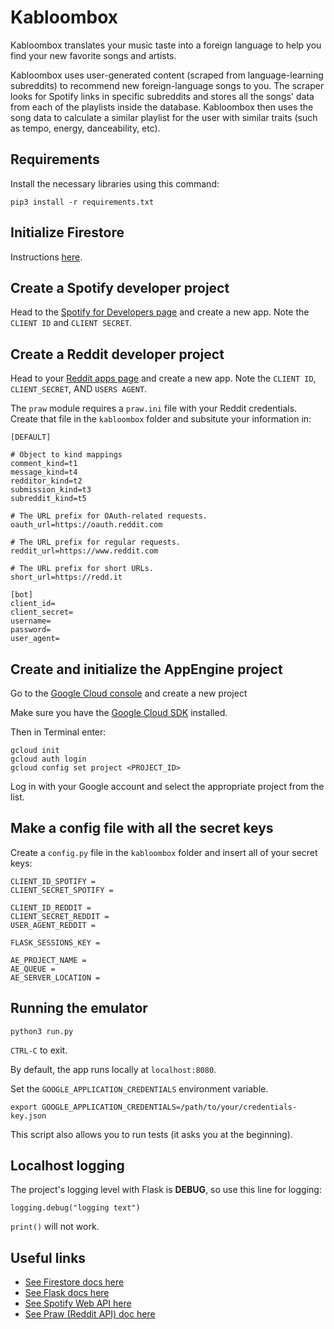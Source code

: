 
# Kabloombox

Kabloombox translates your music taste into a foreign language  to help you find your new favorite songs and artists.

Kabloombox uses user-generated content (scraped from language-learning subreddits) to recommend new foreign-language songs to you. The scraper looks for Spotify links in specific subreddits and stores all the songs' data from each of the playlists inside the database. Kabloombox then uses the song data to calculate a similar playlist for the user with similar traits (such as tempo, energy, danceability, etc).


## Requirements

Install the necessary libraries using this command:

    pip3 install -r requirements.txt

## Initialize Firestore

Instructions [here](https://cloud.google.com/firestore/docs/quickstart-servers#cloud-console).

## Create a Spotify developer project

Head to the [Spotify for Developers page](https://developer.spotify.com/dashboard) and create a new app. Note the `CLIENT ID` and `CLIENT SECRET`.


## Create a Reddit developer project

Head to your [Reddit apps page](https://www.reddit.com/prefs/apps) and create a new app. Note the `CLIENT ID`, `CLIENT_SECRET`, AND `USERS AGENT`.

The `praw` module requires a `praw.ini` file with your Reddit credentials. Create that file in the `kabloombox` folder and subsitute your information in:

    [DEFAULT]

    # Object to kind mappings
    comment_kind=t1
    message_kind=t4
    redditor_kind=t2
    submission_kind=t3
    subreddit_kind=t5

    # The URL prefix for OAuth-related requests.
    oauth_url=https://oauth.reddit.com

    # The URL prefix for regular requests.
    reddit_url=https://www.reddit.com

    # The URL prefix for short URLs.
    short_url=https://redd.it

    [bot]
    client_id=
    client_secret=
    username=
    password=
    user_agent=

## Create and initialize the AppEngine project
Go to the [Google Cloud console](https://console.cloud.google.com/home/dashboard) and create a new project

Make sure you have the [Google Cloud SDK](https://cloud.google.com/sdk/) installed.

Then in Terminal enter:

    gcloud init
    gcloud auth login
    gcloud config set project <PROJECT_ID>

Log in with your Google account and select the appropriate project from the list.


## Make a config file with all the secret keys

Create a `config.py` file in the `kabloombox` folder and insert all of your secret keys:

    CLIENT_ID_SPOTIFY =
    CLIENT_SECRET_SPOTIFY =

    CLIENT_ID_REDDIT =
    CLIENT_SECRET_REDDIT =
    USER_AGENT_REDDIT =

    FLASK_SESSIONS_KEY =

    AE_PROJECT_NAME =
    AE_QUEUE =
    AE_SERVER_LOCATION =




## Running the emulator

    python3 run.py

`CTRL-C` to exit.

By default, the app runs locally at `localhost:8080`.

Set the `GOOGLE_APPLICATION_CREDENTIALS` environment variable.

    export GOOGLE_APPLICATION_CREDENTIALS=/path/to/your/credentials-key.json


This script also allows you to run tests (it asks you at the beginning).


## Localhost logging

The project's logging level with Flask is **DEBUG**, so use this line for logging:

    logging.debug("logging text")

`print()` will not work.




## Useful links

- [See Firestore docs here](https://cloud.google.com/firestore/docs/manage-data/add-data)
- [See Flask docs here](https://flask.palletsprojects.com/en/1.1.x)
- [See Spotify Web API here](https://developer.spotify.com/documentation/web-api)
- [See Praw (Reddit API) doc here](https://praw.readthedocs.io/en/latest/)